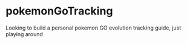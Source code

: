# pokemonGoTracking
Looking to build a personal pokemon GO evolution tracking guide, just playing around
